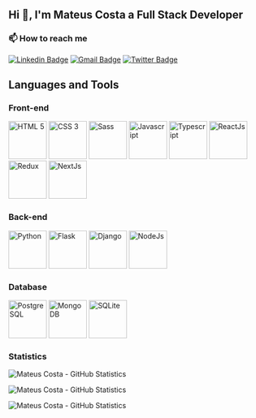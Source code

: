## Hi 👋, I'm Mateus Costa a Full Stack Developer

### 📫 How to reach me

[![Linkedin Badge](https://img.shields.io/badge/-Mateus%20Costa-0A66C2?style=flat-square&logo=Linkedin&logoColor=white&link=https://www.linkedin.com/in/-mateus-costa/)](https://www.linkedin.com/in/-mateus-costa/) [![Gmail Badge](https://img.shields.io/badge/-mateusdsilvacosta@gmail.com-DC4D42?style=flat-square&logo=Gmail&logoColor=white&link=mailto:mateusdsilvacosta@gmail.com)](mateusdsilvacosta@gmail.com) [![Twitter Badge](https://img.shields.io/badge/-_CostaMatthew-1A91DA?style=flat-square&labelColor=1A91DA&logo=twitter&logoColor=white&link=https://twitter.com/_CostaMatthew)](https://twitter.com/_CostaMatthew) 

## Languages and Tools

### Front-end
<img src="https://upload.wikimedia.org/wikipedia/commons/6/61/HTML5_logo_and_wordmark.svg" alt="HTML 5" width="75" height="75" /> <img src="https://upload.wikimedia.org/wikipedia/commons/d/d5/CSS3_logo_and_wordmark.svg" alt="CSS 3" width="75" height="75" /> <img src="https://upload.wikimedia.org/wikipedia/commons/9/96/Sass_Logo_Color.svg" alt="Sass" width="75" height="75" /> <img src="https://upload.wikimedia.org/wikipedia/commons/9/99/Unofficial_JavaScript_logo_2.svg" alt="Javascript" width="75" height="75" /> <img src="https://iconape.com/wp-content/files/fh/110909/png/typescript.png" alt="Typescript" width="75" height="75" /> <img src="https://cdn4.iconfinder.com/data/icons/logos-3/600/React.js_logo-4096.png" alt="ReactJs" width="75" height="75" /><img src="https://cdn.iconscout.com/icon/free/png-256/redux-283024.png" alt="Redux" width="75" height="75" /> <img src="https://upload.wikimedia.org/wikipedia/commons/8/8e/Nextjs-logo.svg" alt="NextJs" width="75" height="75" />

### Back-end
<img src="https://cdn.iconscout.com/icon/free/png-256/python-3628999-3030224.png" alt="Python" width="75" height="75" /> <img src="https://spng.subpng.com/20180829/okc/kisspng-flask-python-web-framework-representational-state-flask-stickker-5b86feeb86e8a1.1534670415355737395526.jpg" alt="Flask" width="75" height="75" /> <img src="https://cdn.iconscout.com/icon/free/png-256/django-12-1175186.png" alt="Django" width="75" height="75" /> <img src="https://cdn.iconscout.com/icon/free/png-256/nodejs-2-226035.png" alt="NodeJs" width="75" height="75" />


### Database
<img src="https://cdn.iconscout.com/icon/free/png-256/postgresql-11-1175122.png" alt="PostgreSQL" width="75" height="75" /> <img src="https://cdn.iconscout.com/icon/free/png-256/mongodb-5-1175140.png" alt="MongoDB" width="75" height="75" /> <img src="https://cdn.iconscout.com/icon/free/png-256/sqlite-282687.png" alt="SQLite" width="75" height="75" />

### Statistics
<p>
	<img align="center" src="https://github-readme-stats.vercel.app/api/top-langs?username=costamatthew&show_icons=true&locale=en&layout=compact" alt="Mateus Costa - GitHub Statistics"/>
</p>

<p>
	 <img align="center" src="https://github-readme-stats.vercel.app/api?username=costamatthew&show_icons=true&line_height=27" alt="Mateus Costa - GitHub Statistics"/>
</p>

<p align="left"> 
	<img src="https://komarev.com/ghpvc/?username=costamatthew&label=Profile%20views&color=0e75b6&style=flat" alt="Mateus Costa - GitHub Statistics" /> 
</p>
